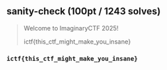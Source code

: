 ## sanity-check (100pt / 1243 solves)
> Welcome to ImaginaryCTF 2025!
> 
> ictf{this_ctf_might_make_you_insane}

### `ictf{this_ctf_might_make_you_insane}`
